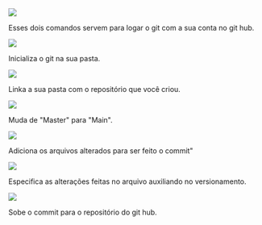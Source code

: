 <img src="img/i1">
<p>Esses dois comandos servem para logar o git com a sua conta no git hub.</p>

<img src="img/i2">
<p>Inicializa o git na sua pasta.</p>

<img src="img/i3">
<p>Linka a sua pasta com o repositório que você criou.</p>

<img src="img/i4">
<p>Muda de "Master" para "Main".</p>

<img src="img/i5">
<p>Adiciona os arquivos alterados para ser feito o commit"</p>

<img src="img/i6">
<p>Especifica as alterações feitas no arquivo auxiliando no versionamento.</p>

<img src="img/i7">
<p>Sobe o commit para o repositório do git hub.</p>
